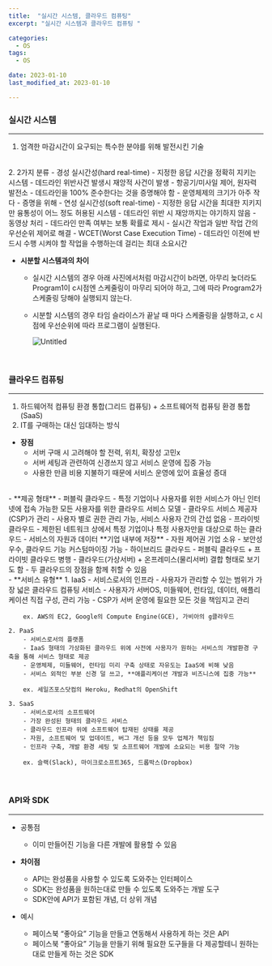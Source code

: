 ```yaml
---
title:  "실시간 시스템, 클라우드 컴퓨팅" 
excerpt: "실시간 시스템과 클라우드 컴퓨팅 "

categories:
  - OS
tags:
  - OS

date: 2023-01-10
last_modified_at: 2023-01-10

---
```


### 실시간 시스템
---

1. 엄격한 마감시간이 요구되는 특수한 분야를 위해 발전시킨 기술
<br>
2. 2가지 분류
    - 경성 실시간성(hard real-time)
        - 지정한 응답 시간을 정확히 지키는 시스템
        - 데드라인 위반사건 발생시 재앙적 사건이 발생 - 항공기/미사일 제어, 원자력 발전소
        - 데드라인을 100% 준수한다는 것을 증명해야 함
        - 운영체제의 크기가 아주 작다 - 증명을 위해
    - 연성 실시간성(soft real-time)
        - 지정한 응답 시간을 최대한 지키지만 융통성이 어느 정도 허용된 시스템
        - 데드라인 위반 시 재앙까지는 야기하지 않음 - 동영상 처리
        - 데드라인 만족 여부는 보통 확률로 제시
        - 실시간 작업과 일반 작업 간의 우선순위 제어로 해결
    - WCET(Worst Case Execution Time)
        - 데드라인 이전에 반드시 수행 시켜야 할 작업을 수행하는데 걸리는 최대 소요시간
<br>

- **시분할 시스템과의 차이**
    - 실시간 시스템의 경우 아래 사진에서처럼 마감시간이 b라면, 아무리 늦더라도 Program1이 c시점엔 스케줄링이 마무리 되어야 하고, 그에 따라 Program2가 스케줄링 당해야 실행되지 않는다.
    - 시분할 시스템의 경우 타임 슬라이스가 끝날 때 마다 스케줄링을 실행하고, c 시점에 우선순위에 따라 프로그램이 실행된다.

      ![Untitled](https://user-images.githubusercontent.com/85394884/214365023-49f45c58-9151-4c14-bee9-f0c5d50e6a65.png)

<br>

### 클라우드 컴퓨팅
---

1. 하드웨어적 컴퓨팅 환경 통합(그리드 컴퓨팅) + 소프트웨어적 컴퓨팅 환경 통합(SaaS)
2. IT를 구매하는 대신 임대하는 방식

- **장점**
    - 서버 구매 시 고려해야 할 전력, 위치, 확장성 고민x
    - 서버 세팅과 관련하여 신경쓰지 않고 서비스 운영에 집중 가능
    - 사용한 만큼 비용 지불하기 때문에 서비스 운영에 있어 효율성 증대
<br>
- **제공 형태**
    - 퍼블릭 클라우드
        - 특정 기업이나 사용자를 위한 서비스가 아닌 인터넷에 접속 가능한 모든 사용자를 위한 클라우드 서비스 모델
        - 클라우드 서비스 제공자(CSP)가 관리
        - 사용자 별로 권한 관리 가능, 서비스 사용자 간의 간섭 없음
    - 프라이빗 클라우드
        - 제한된 네트워크 상에서 특정 기업이나 특정 사용자만을 대상으로 하는 클라우드
        - 서비스의 자원과 데이터 **기업 내부에 저장**
        - 자원 제어권 기업 소유
        - 보안성 우수, 클라우드 기능 커스텀마이징 가능
    - 하이브리드 클라우드
        - 퍼블릭 클라우드  + 프라이빗 클라우드 병행
        - 클라우드(가상서버) + 온프레미스(물리서버) 결합 형태로 보기도 함
        - 두 클라우드의 장점을 함께 취할 수 있음
<br>        
- **서비스 유형**
    1. IaaS
        - 서비스로서의 인프라
        - 사용자가 관리할 수 있는 범위가 가장 넓은 클라우드 컴퓨팅 서비스
        - 사용자가 서버OS, 미들웨어, 런타임, 데이터, 애플리케이션 직접 구성, 관리 가능
        - CSP가 서버 운영에 필요한 모든 것을 책임지고 관리
        
        ex. AWS의 EC2, Google의 Compute Engine(GCE), 가비아의 g클라우드
        
    2. PaaS
        - 서비스로서의 플랫폼
        - IaaS 형태의 가상화된 클라우드 위에 사전에 사용자가 원하는 서비스의 개발환경 구축을 통해 서비스 형태로 제공
        - 운영체제, 미들웨어, 런타임 미리 구축 상태로 자유도는 IaaS에 비해 낮음
        - 서비스 외적인 부분 신경 덜 쓰고, **애플리케이션 개발과 비즈니스에 집중 가능**
        
        ex. 세일즈포스닷컴의 Heroku, Redhat의 OpenShift
        
    3. SaaS
        - 서비스로서의 소프트웨어
        - 가장 완성된 형태의 클라우드 서비스
        - 클라우드 인프라 위에 소프트웨어 탑재된 상태를 제공
        - 자원, 소프트웨어 및 업데이트, 버그 개선 등을 모두 업체가 책임짐
        - 인프라 구축, 개발 환경 세팅 및 소프트웨어 개발에 소요되는 비용 절약 가능
        
        ex. 슬랙(Slack), 마이크로소프트365, 드롭박스(Dropbox)

<br>
    
### API와 SDK
---

- 공통점
    - 이미 만들어진 기능을 다른 개발에 활용할 수 있음

- **차이점**
    - API는 완성품을 사용할 수 있도록 도와주는 인터페이스
    - SDK는 완성품을 원하는대로 만들 수 있도록 도와주는 개발 도구
    - SDK안에 API가 포함된 개념, 더 상위 개념

- 예시
    - 페이스북 “좋아요” 기능을 만들고 연동해서 사용하게 하는 것은 API
    - 페이스북 “좋아요” 기능을 만들기 위해 필요한 도구들을 다 제공할테니 원하는 대로 만들게 하는 것은 SDK